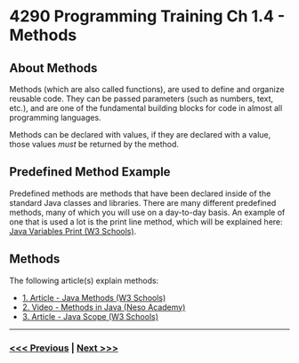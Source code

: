 # 4290 Programming Training Ch 1.4 - Methods
## About Methods
Methods (which are also called functions), are used to define and organize reusable code. They can be passed parameters (such as numbers, text, etc.), and are one of the fundamental building blocks for code in almost all programming languages. 

Methods can be declared with values, if they are declared with a value, those values *must* be returned by the method.

## Predefined Method Example
Predefined methods are methods that have been declared inside of the standard Java classes and libraries. There are many different predefined methods, many of which you will use on a day-to-day basis. An example of one that is used a lot is the print line method, which will be explained here: [Java Variables Print (W3 Schools)](https://www.w3schools.com/java/java_variables_print.asp).

## Methods
The following article(s) explain methods:
- [1. Article - Java Methods (W3 Schools)](https://www.w3schools.com/java/java_methods.asp)
- [2. Video - Methods in Java (Neso Academy)](https://www.youtube.com/watch?v=r0SewFmbCUI)
- [3. Article - Java Scope (W3 Schools)](https://www.w3schools.com/java/java_scope.asp)

---

### [<<< Previous](./3_operators.md) | [Next >>>](./5_if_switch_statements.md)